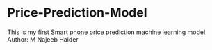 # Price-Prediction-Model
This is my first Smart phone price prediction machine learning model
Author: M Najeeb Haider
